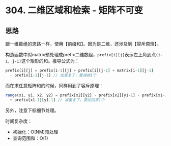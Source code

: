 # 304. 二维区域和检索 - 矩阵不可变

## 思路

跟一维数组的思路一样，使用【前缀和】。因为是二维，还涉及到【容斥原理】。

构造函数中对matrix预处理成prefix二维数组，`prefix[i][j]`表示左上角到点`(i-1, j-1)`这个矩形的和。推导公式为：

```js
prefix[i][j] = prefix[i-1][j] + prefix[i][j-1] + matrix[i-1][j-1]
  - prefix[i-1][j-1] // 加重复了，要减掉1个
```

而在求任意矩阵和的时候，同样用到了容斥原理：

```js
range(x1, y1, x2, y2) = prefix[x2][y2] - prefix[x2][y1-1] - prefix[x1-1][y2]
  + prefix[x1-1][y1-1] // 减重复了，要加回来1个
```

另外，注意下标细节处理。

时间复杂度：

- 初始化：O(NM)预处理
- 查询范围和：O(1)
